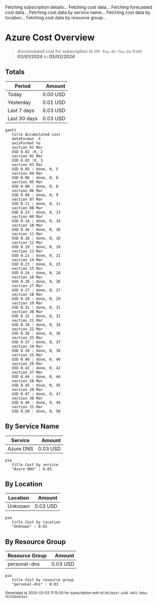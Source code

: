 Fetching subscription details...
Fetching cost data...
Fetching forecasted cost data...
Fetching cost data by service name...
Fetching cost data by location...
Fetching cost data by resource group...
# Azure Cost Overview

> Accumulated cost for subscription id `JPF Pay-As-You-Go` from **03/01/2024** to **03/02/2024**

## Totals

|Period|Amount|
|---|---:|
|Today|0.00 USD|
|Yesterday|0.01 USD|
|Last 7 days|0.03 USD|
|Last 30 days|0.03 USD|

```mermaid
gantt
   title Accumulated cost
   dateFormat  X
   axisFormat %s
   section 01 Mar
   USD 0.02 :0, 2
   section 02 Mar
   USD 0.03 :0, 3
   section 03 Mar
   USD 0.05 : done, 0, 5
   section 04 Mar
   USD 0.06 : done, 0, 6
   section 05 Mar
   USD 0.08 : done, 0, 8
   section 06 Mar
   USD 0.09 : done, 0, 9
   section 07 Mar
   USD 0.11 : done, 0, 11
   section 08 Mar
   USD 0.13 : done, 0, 13
   section 09 Mar
   USD 0.14 : done, 0, 14
   section 10 Mar
   USD 0.16 : done, 0, 16
   section 11 Mar
   USD 0.18 : done, 0, 18
   section 12 Mar
   USD 0.19 : done, 0, 19
   section 13 Mar
   USD 0.21 : done, 0, 21
   section 14 Mar
   USD 0.23 : done, 0, 23
   section 15 Mar
   USD 0.24 : done, 0, 24
   section 16 Mar
   USD 0.26 : done, 0, 26
   section 17 Mar
   USD 0.27 : done, 0, 27
   section 18 Mar
   USD 0.29 : done, 0, 29
   section 19 Mar
   USD 0.31 : done, 0, 31
   section 20 Mar
   USD 0.32 : done, 0, 32
   section 21 Mar
   USD 0.34 : done, 0, 34
   section 22 Mar
   USD 0.36 : done, 0, 36
   section 23 Mar
   USD 0.37 : done, 0, 37
   section 24 Mar
   USD 0.39 : done, 0, 39
   section 25 Mar
   USD 0.40 : done, 0, 40
   section 26 Mar
   USD 0.42 : done, 0, 42
   section 27 Mar
   USD 0.44 : done, 0, 44
   section 28 Mar
   USD 0.45 : done, 0, 45
   section 29 Mar
   USD 0.47 : done, 0, 47
   section 30 Mar
   USD 0.49 : done, 0, 49
   section 31 Mar
   USD 0.50 : done, 0, 50
```

## By Service Name

|Service|Amount|
|---|---:|
|Azure DNS|0.03 USD|

```mermaid
pie
   title Cost by service
   "Azure DNS" : 0.03
```

## By Location

|Location|Amount|
|---|---:|
|Unknown|0.03 USD|

```mermaid
pie
   title Cost by location
   "Unknown" : 0.03
```

## By Resource Group

|Resource Group|Amount|
|---|---:|
|personal-dns|0.03 USD|

```mermaid
pie
   title Cost by resource group
   "personal-dns" : 0.03
```

<sup>Generated at 2024-03-03 11:15:05 for subscription with id `4913be3f-a345-4652-9bba-767418dd25e3`</sup>
